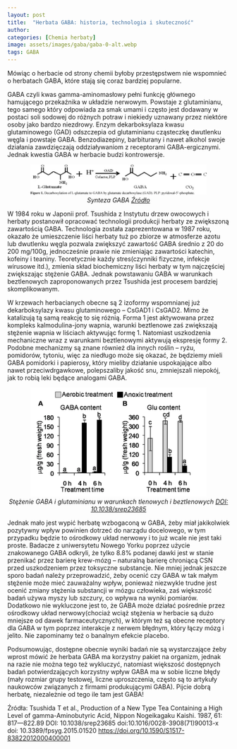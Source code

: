 ```yaml
---
layout: post
title:  "Herbata GABA: historia, technologia i skuteczność"
author: 
categories: [Chemia herbaty]
image: assets/images/gaba/gaba-0-alt.webp
tags: GABA
---
```

Mówiąc o herbacie od strony chemii byłoby przestępstwem nie wspomnieć o herbatach GABA, które stają się coraz bardziej popularne.

GABA czyli kwas gamma-aminomasłowy pełni funkcję głównego hamującego przekaźnika w układzie nerwowym. Powstaje z glutaminianu, tego samego który odpowiada za smak umami i często jest dodawany w postaci soli sodowej do różnych potraw i niekiedy uznawany przez niektóre osoby jako bardzo niezdrowy. Enzym dekarboksylaza kwasu glutaminowego (GAD) odszczepia od glutaminianu cząsteczkę dwutlenku węgla i powstaje GABA. Benzodiazepiny, barbiturany i nawet alkohol swoje działania zawdzięczają oddziaływaniom z receptorami GABA-ergicznymi. Jednak kwestia GABA w herbacie budzi kontrowersje.
<p align="center">
  <img alt="gaba-1" src="/assets/images/gaba/gaba-1.webp" width="400">
  <br>
    <em><i>Synteza GABA <a href='https://doi.org/10.1590/S1517-83822012000400001'>Źródło</a> </i></em>
</p>
W 1984 roku w Japonii prof. Tsushida z Instytutu drzew owocowych i herbaty postanowił opracować technologii produkcji herbaty ze zwiększoną zawartością GABA. Technologia została zaprezentowana w 1987 roku, okazało że umieszczenie liści herbaty tuż po zbiorze w atmosferze azotu lub dwutlenku węgla pozwala zwiększyć zawartość GABA średnio z 20 do 200 mg/100g, jednocześnie prawie nie zmieniając zawartości katechin, kofeiny i teaniny. Teoretycznie każdy stres(czynniki fizyczne, infekcje wirusowe itd.),  zmienia skład biochemiczny liści herbaty w tym najczęściej zwiększając stężenie GABA. Jednak powstawaniu GABA w warunkach beztlenowych zaproponowanych przez Tsushida jest procesem bardziej skomplikowanym. 

W krzewach herbacianych obecne są 2 izoformy wspomnianej już dekarboksylazy kwasu glutaminowego – CsGAD1 i CsGAD2. Mimo że katalizują tą samą reakcję to się różnią. Forma 1 jest aktywowana przez kompleks kalmodulina-jony wapnia, warunki beztlenowe zaś zwiększają stężenie wapnia w liściach aktywując formę 1. Natomiast uszkodzenia mechaniczne wraz z warunkami beztlenowymi aktywują ekspresję formy 2. Podobne mechanizmy są znane również dla innych roślin – ryżu, pomidorów, tytoniu, więc za niedługo może się okazać, że będziemy mieli GABA pomidorki i papierosy, który mieliby działanie uspokajające albo nawet przeciwdrgawkowe, polepszaliby jakość snu, zmniejszali niepokój, jak to robią leki będące analogami GABA.
<p align="center">
  <img alt="gaba-2" src="/assets/images/gaba/gaba-2.webp" width="400">
  <br>
    <em><i>Stężenie GABA i glutaminianu w warunkach tlenowych i beztlenowych <a href='https://www.nature.com/articles/srep23685'>DOI: 10.1038/srep23685</a> </i></em>
</p>

Jednak mało jest wypić herbatę wzbogaconą w GABA, żeby miał jakikolwiek pozytywny wpływ powinien dotrzeć do narządu docelowego, w tym przypadku będzie to ośrodkowy układ nerwowy i to już wcale nie jest taki proste. Badacze z uniwersytetu Nowego Yorku poprzez użycie znakowanego GABA odkryli, że tylko 8.8% podanej dawki jest w stanie przenikać przez barierę krew-mózg – naturalną barierę chroniącą CSN przed uszkodzeniem przez toksyczne substancje. Nie mniej jednak jeszcze sporo badań należy przeprowadzić, żeby ocenić czy GABA w tak małym stężenie może mieć zauważalny wpływ, ponieważ niezwykle trudne jest ocenić zmiany stężenia substancji w mózgu człowieka, zaś większość badań używa myszy lub szczury, co wpływa na wyniki pomiarów. Dodatkowo nie wykluczone jest to, że GABA może działać pośrednie przez ośrodkowy układ nerwowy(chociaż wciąż stężenia w herbacie są dużo mniejsze od dawek farmaceutycznych), w którym też są obecne receptory dla GABA w tym poprzez interakcje z nerwem błędnym, który łączy mózg i jelito. Nie zapominamy też o banalnym efekcie placebo. 

Podsumowując, dostępne obecnie wyniki badań nie są wystarczające żeby wprost mówić że herbata GABA ma korzystny pakiet na organizm, jednak na razie nie można tego też wykluczyć, natomiast większość dostępnych badań potwierdzających korzystny wpływ GABA ma w sobie liczne błędy (mały rozmiar grupy testowej, liczne uproszczenia, często są to artykuły naukowców związanych z firmami produkującymi GABA). Pijcie dobrą herbatę, niezależnie od tego ile tam jest GABA!
 
Źródła:
Tsushida T et al., Production of a New Type Tea Containing a High Level of gamma-Aminobutyric Acid, Nippon Nogeikagaku Kaishi. 1987, 61: 817—822.89
DOI: 10.1038/srep23685
doi:10.1016/0028-3908(71)90013-x
doi: 10.3389/fpsyg.2015.01520
https://doi.org/10.1590/S1517-83822012000400001
